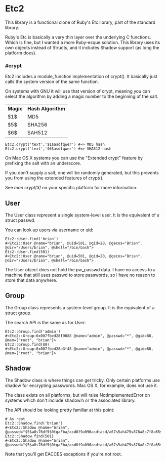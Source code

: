 Etc2
===
This library is a functional clone of Ruby's Etc library, part of the standard library.

Ruby's Etc is basically a very thin layer over the underlying C functions.  Which is fine, but I wanted a more Ruby-esque solution.
This library uses its own objects instead of Structs, and it includes Shadow support (as long the platform does).

### #crypt
Etc2 includes a module_function implementation of crypt().  It basically just calls the system version of the same function.

On systems with GNU it will use that version of crypt, meaning you can select the algorithm by adding a magic number to the beginning of the salt.
<table>
	<tr>
		<th>Magic</th><th>Hash Algorithm</th>
	<tr>
		<td>$1$</td><td>MD5</td>
	</tr><tr>
		<td>$5$</td><td>SHA256</td>
	</tr><tr>
		<td>$6$</td><td>SAH512</td>
	</tr>
</table>

	Etc2.crypt('text','$1$asdfqwer') #=> MD5 hash
	Etc2.crypt('text','$6$asdfqwer') #=> SHA512 hash

On Mac OS X systems you can use the "Extended crypt" feature by prefixing the salt with an underscore.

If you don't supply a salt, one will be randomly generated, but this prevents you from using the extended features of crypt().

See *man crypt(3)*  on your specific platform for more information.

User
---
The User class represent a single system-level user.  It is the equivalent of a struct passwd.

You can look up users via username or uid:

	Etc2::User.find('brian')
	#<Etc2::User @name="brian", @uid=501, @gid=20, @gecos="Brian", @dir="/Users/brian", @shell="/bin/bash">
	Etc2::User.find(501)
	#<Etc2::User @name="brian", @uid=501, @gid=20, @gecos="Brian", @dir="/Users/brian", @shell="/bin/bash">

The User object does not hold the pw_passwd data.  I have no access to a machine that still uses passwd to store passwords, so 
I have no reason to store that data anywhere.

Group
---
The Group class represents a system-level group.  It is the equivalent of a struct group.

The search API is the same as for User:

	Etc2::Group.find('admin')
	#<Etc2::Group:0x007fbed28f9088 @name="admin", @passwd="*", @gid=80, @mem=["root", "brian"]> 
	Etc2::Group.find(80)
	#<Etc2::Group:0x007fbed28a3f48 @name="admin", @passwd="*", @gid=80, @mem=["root", "brian"]>

Shadow
---
The Shadow class is where things can get tricky.  Only certain platforms use shadow for encrypting passwords.  Mac OS X, for example, does not use it.

The class exists on all platforms, but will raise NotImplementedError on systems which don't include shadow.h or the associated library.

The API should be looking pretty familiar at this point:

	# As root
	Etc2::Shadow.find('brian')
	#<Etc2::Shadow @name="brian", @passwd="$5$a8s76df5$0tgaFba/asd8f9a096asdtasd/a67s5ah475s876a8s7f8a65s87658a76s4d8h48asdg/">
	Etc2::Shadow.find(501)
	#<Etc2::Shadow @name="brian", @passwd="$5$a8s76df5$0tgaFba/asd8f9a096asdtasd/a67s5ah475s876a8s7f8a65s87658a76s4d8h48asdg/">

Note that you'll get EACCES exceptions if you're not root.
